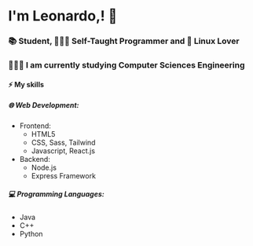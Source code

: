 # I'm Leonardo,! 👋
### 📚 Student, 🧑🏻‍💻 Self-Taught Programmer and 🐧 Linux Lover
### 🧑🏻‍🏫 I am currently studying Computer Sciences Engineering

#### ⚡ **My skills**

##### 🌐 Web Development:
- Frontend:
  - HTML5
  - CSS, Sass, Tailwind
  - Javascript, React.js
- Backend:
  - Node.js
  - Express Framework

##### 💻 Programming Languages:
- Java
- C++
- Python
